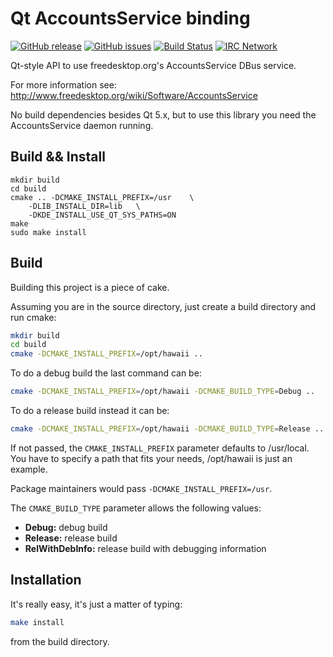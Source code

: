 Qt AccountsService binding
==========================

[![GitHub release](https://img.shields.io/github/release/hawaii-desktop/qtaccountsservice.svg)](https://github.com/hawaii-desktop/qtaccountsservice)
[![GitHub issues](https://img.shields.io/github/issues/hawaii-desktop/qtaccountsservice.svg)](https://github.com/hawaii-desktop/qtaccountsservice/issues)
[![Build Status](https://drone.io/github.com/hawaii-desktop/qtaccountsservice/status.png)](https://drone.io/github.com/hawaii-desktop/qtaccountsservice/latest)
[![IRC Network](https://img.shields.io/badge/irc-freenode-blue.svg "IRC Freenode")](https://webchat.freenode.net/?channels=hawaii-desktop)

Qt-style API to use freedesktop.org's AccountsService DBus service.

For more information see:
    http://www.freedesktop.org/wiki/Software/AccountsService

No build dependencies besides Qt 5.x, but to use this library you need
the AccountsService daemon running.

## Build && Install

```
mkdir build
cd build
cmake .. -DCMAKE_INSTALL_PREFIX=/usr    \
    -DLIB_INSTALL_DIR=lib   \
    -DKDE_INSTALL_USE_QT_SYS_PATHS=ON
make
sudo make install
```


## Build

Building this project is a piece of cake.

Assuming you are in the source directory, just create a build directory
and run cmake:

```sh
mkdir build
cd build
cmake -DCMAKE_INSTALL_PREFIX=/opt/hawaii ..
```

To do a debug build the last command can be:

```sh
cmake -DCMAKE_INSTALL_PREFIX=/opt/hawaii -DCMAKE_BUILD_TYPE=Debug ..
```

To do a release build instead it can be:

```sh
cmake -DCMAKE_INSTALL_PREFIX=/opt/hawaii -DCMAKE_BUILD_TYPE=Release ..
```

If not passed, the `CMAKE_INSTALL_PREFIX` parameter defaults to /usr/local.
You have to specify a path that fits your needs, /opt/hawaii is just an example.

Package maintainers would pass `-DCMAKE_INSTALL_PREFIX=/usr`.

The `CMAKE_BUILD_TYPE` parameter allows the following values:

* **Debug:** debug build
* **Release:** release build
* **RelWithDebInfo:** release build with debugging information

## Installation

It's really easy, it's just a matter of typing:

```sh
make install
```

from the build directory.
